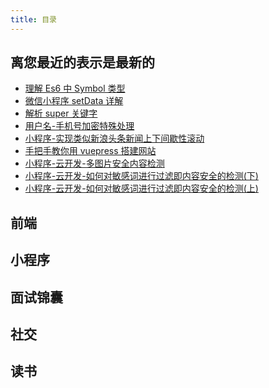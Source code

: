 ```yaml
---
title: 目录
---
```


## 离您最近的表示是最新的

- [理解 Es6 中 Symbol 类型](../fontend/js/understand-symbol)
- [微信小程序 setData 详解](../wechat/minprogram/setdata-detail)
- [解析 super 关键字](../fontend/js/resolve-super-keyword)
- [用户名-手机号加密特殊处理](../fontend/js/name-mobile-encrye)
- [小程序-实现类似新浪头条新闻上下间歇性滚动](../wechat/minprogram/new-scroll-up-down)
- [手把手教你用 vuepress 搭建网站](../fontend/tools/vuepress-build-blog)
- [小程序-云开发-多图片安全内容检测](../wechat/cloudev/img-security-check)
- [小程序-云开发-如何对敏感词进行过滤即内容安全的检测(下)](../wechat/cloudev/content-security-part2)
- [小程序-云开发-如何对敏感词进行过滤即内容安全的检测(上)](../wechat/cloudev/content-security-part1)

## 前端

<latest-FontEnd />

## 小程序

<latest-MinProgram />

## 面试锦囊

<latest-InterviewTip />

## 社交

<latest-Social />

## 读书

<latest-ReadBook />

<footer-FooterLink :isShareLink="true" :isDaShang="true" />
